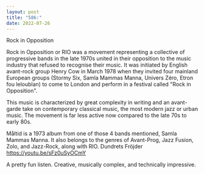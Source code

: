 ```yaml
---
layout: post
title: "586:"
date: 2022-07-26
---
```


Rock in Opposition

Rock in Opposition or RIO was a movement representing a collective of progressive bands in the late 1970s united in their opposition to the music industry that refused to recognise their music. It was initiated by English avant-rock group Henry Cow in March 1978 when they invited four mainland European groups (Stormy Six, Samla Mammas Manna, Univers Zéro, Etron fou leloublan) to come to London and perform in a festival called "Rock in Opposition".

This music is characterized by great complexity in writing and an avant-garde take on contemporary classical music, the most modern jazz or urban music. The movement is far less active now compared to the late 70s to early 80s.

Måltid is a 1973 album from one of those 4 bands mentioned, Samla Mammas Manna. It also belongs to the genres of Avant-Prog, Jazz Fusion, Zolo, and Jazz-Rock, along with RIO.
 Dundrets Fröjder
https://youtu.be/sFz0uSyOCmY

A pretty fun listen. Creative, musically complex, and technically impressive.
